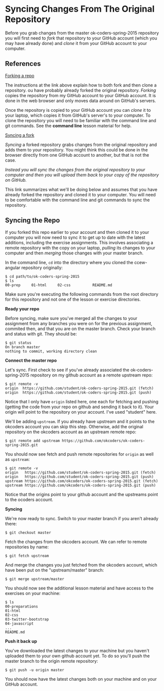 Syncing Changes From The Original Repository
===

Before you grab changes from the master ok-coders-spring-2015 repository you will first need to *fork* that repository to your GitHub account (which you may have already done) and *clone* it from your GitHub account to your computer.

## References

[Forking a repo](https://help.github.com/articles/fork-a-repo/)

The instructions at the link above explain how to both fork and then clone a repository. ou have probably already forked the original repository. *Forking* copies the repository from my GitHub account to your GitHub account. It is done in the web browser and only moves data around on GitHub's servers.
 
Once the repository is copied to your GitHub account you can *clone* it to your laptop, which copies it from GitHub's server's to your computer. To clone the repository you will need to be familiar with the command line and git commands. See the **command line** lesson material for help.

[Syncing a fork](https://help.github.com/articles/syncing-a-fork/)

*Syncing* a forked repository grabs changes from the original repository and adds them to your repository. You might think this could be done in the browser directly from one GitHub account to another, but that is not the case.

*Instead you will sync the changes from the original repository to your computer and then you will upload them back to your copy of the repository on GitHub.*

This link summarizes what we'll be doing below and assumes that you have already forked the repository and cloned it to your computer. You will need to be comfortable with the command line and git commands to sync the repository.

## Syncing the Repo

If you forked this repo earlier to your account and then cloned it to your computer you will now need to sync it to get up to date with the latest additions, including the exercise assignments. This involves associating a remote repository with the copy on your laptop, *pulling* its changes to your computer and then *merging* those changes with your master branch.

In the command line, `cd` into the directory where you cloned the ccew-angular repository originally:

```
$ cd path/to/ok-coders-spring-2015
$ ls
00-prep		01-html		02-css			README.md
```

Make sure you're executing the following commands from the root directory for this repository and not one of the lesson or exercise directories.

**Ready your repo**

Before syncing, make sure you've merged all the changes to your assignment from any branches you were on for the previous assignment, commited then, and that you are on the master branch. Check your branch and status with git. They should be:

```
$ git status
On branch master
nothing to commit, working directory clean
```

**Connect the master repo**

Let's sync. First check to see if you've already associated the ok-coders-spring-2015 repository on my github account as a remote upstream repo:

```
$ git remote -v
origin	https://github.com/student/ok-coders-spring-2015.git (fetch)
origin	https://github.com/student/ok-coders-spring-2015.git (push)
```

Notice that I only have `origin` listed here, one each for fetching and pushing (getting the code from your repo on github and sending it back to it). Your origin will point to the repository on your account. I've used "student" here.

We'll be adding `upstream`. If you already have upstream and it points to the okcoders account you can skip this step. Otherwise, add the original repository on the okcoders account as an upstream remote repo:

```
$ git remote add upstream https://github.com/okcoders/ok-coders-spring-2015.git
```

You should now see fetch and push remote repositories for `origin` as well as `upstream`:

```
$ git remote -v
origin   https://github.com/student/ok-coders-spring-2015.git (fetch)
origin   https://github.com/student/ok-coders-spring-2015.git (push)
upstream https://github.com/okcoders/ok-coders-spring-2015.git (fetch)
upstream https://github.com/okcoders/ok-coders-spring-2015.git (push)
```

Notice that the origins point to your github account and the upstreams point to the ocoders account.

**Syncing**

We're now ready to sync. Switch to your master branch if you aren't already there:

```
$ git checkout master
```

Fetch the changes from the okcoders account. We can refer to remote repositories by name:

```
$ git fetch upstream
```

And merge the changes you just fetched from the okcoders account, which have been put on the "upstream/master" branch:

```
$ git merge upstream/master
```

You should now see the additional lesson material and have access to the exercises on your machine:

```
$ ls
00-preparations
01-html
02-css	
03-twitter-bootstrap
04-javascript
...
README.md
```

**Push it back up**

You've downloaded the latest changes to your machine but you haven't uploaded them to your own github account yet. To do so you'll push the master branch to the origin remote repository:

```
$ git push -u origin master
```

You should now have the latest changes both on your machine and on your GitHub account.